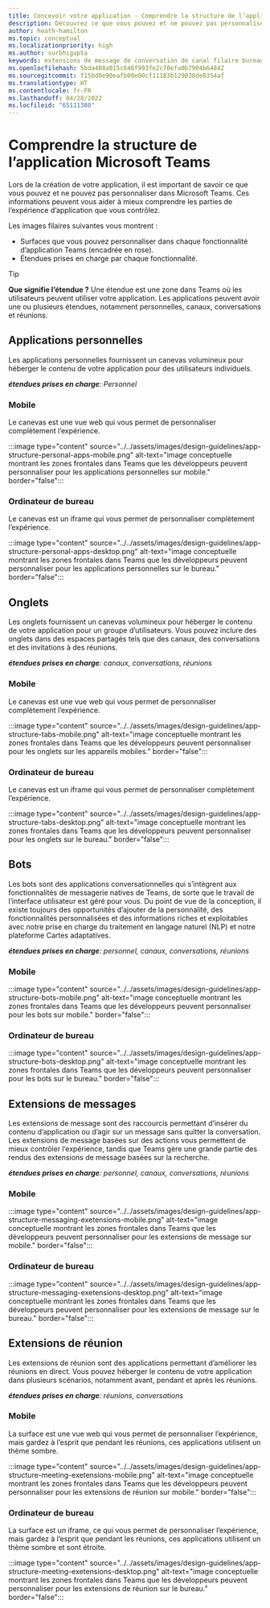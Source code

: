 ```yaml
---
title: Concevoir votre application - Comprendre la structure de l’application
description: Découvrez ce que vous pouvez et ne pouvez pas personnaliser dans Microsoft Teams lors de la conception de votre application.
author: heath-hamilton
ms.topic: conceptual
ms.localizationpriority: high
ms.author: surbhigupta
keywords: extensions de message de conversation de canal filaire bureau mobile
ms.openlocfilehash: 5bda408a015c646f993fe2c70efa0b7904b64842
ms.sourcegitcommit: f15bd0e90eafb00e00cf11183b129038de8354af
ms.translationtype: HT
ms.contentlocale: fr-FR
ms.lasthandoff: 04/28/2022
ms.locfileid: "65111380"
---
```

# <a name="understand-the-microsoft-teams-app-structure"></a>Comprendre la structure de l’application Microsoft Teams

Lors de la création de votre application, il est important de savoir ce que vous pouvez et ne pouvez pas personnaliser dans Microsoft Teams. Ces informations peuvent vous aider à mieux comprendre les parties de l’expérience d’application que vous contrôlez.

Les images filaires suivantes vous montrent :

* Surfaces que vous pouvez personnaliser dans chaque fonctionnalité d’application Teams (encadrée en rose).
* Étendues prises en charge par chaque fonctionnalité.

> [!TIP]
> **Que signifie l’étendue ?** Une étendue est une zone dans Teams où les utilisateurs peuvent utiliser votre application. Les applications peuvent avoir une ou plusieurs étendues, notamment personnelles, canaux, conversations et réunions.

## <a name="personal-apps"></a>Applications personnelles

Les applications personnelles fournissent un canevas volumineux pour héberger le contenu de votre application pour des utilisateurs individuels.

***étendues prises en charge**: Personnel*

### <a name="mobile"></a>Mobile

Le canevas est une vue web qui vous permet de personnaliser complètement l’expérience.

:::image type="content" source="../../assets/images/design-guidelines/app-structure-personal-apps-mobile.png" alt-text="image conceptuelle montrant les zones frontales dans Teams que les développeurs peuvent personnaliser pour les applications personnelles sur mobile." border="false":::

### <a name="desktop"></a>Ordinateur de bureau

Le canevas est un iframe qui vous permet de personnaliser complètement l’expérience.

:::image type="content" source="../../assets/images/design-guidelines/app-structure-personal-apps-desktop.png" alt-text="image conceptuelle montrant les zones frontales dans Teams que les développeurs peuvent personnaliser pour les applications personnelles sur le bureau." border="false":::

## <a name="tabs"></a>Onglets

Les onglets fournissent un canevas volumineux pour héberger le contenu de votre application pour un groupe d’utilisateurs. Vous pouvez inclure des onglets dans des espaces partagés tels que des canaux, des conversations et des invitations à des réunions.

***étendues prises en charge**: canaux, conversations, réunions*

### <a name="mobile"></a>Mobile

Le canevas est une vue web qui vous permet de personnaliser complètement l’expérience.

:::image type="content" source="../../assets/images/design-guidelines/app-structure-tabs-mobile.png" alt-text="image conceptuelle montrant les zones frontales dans Teams que les développeurs peuvent personnaliser pour les onglets sur les appareils mobiles." border="false":::

### <a name="desktop"></a>Ordinateur de bureau

Le canevas est un iframe qui vous permet de personnaliser complètement l’expérience.

:::image type="content" source="../../assets/images/design-guidelines/app-structure-tabs-desktop.png" alt-text="image conceptuelle montrant les zones frontales dans Teams que les développeurs peuvent personnaliser pour les onglets sur le bureau." border="false":::

## <a name="bots"></a>Bots

Les bots sont des applications conversationnelles qui s’intègrent aux fonctionnalités de messagerie natives de Teams, de sorte que le travail de l’interface utilisateur est géré pour vous. Du point de vue de la conception, il existe toujours des opportunités d’ajouter de la personnalité, des fonctionnalités personnalisées et des informations riches et exploitables avec notre prise en charge du traitement en langage naturel (NLP) et notre plateforme Cartes adaptatives.

***étendues prises en charge**: personnel, canaux, conversations, réunions*

### <a name="mobile"></a>Mobile

:::image type="content" source="../../assets/images/design-guidelines/app-structure-bots-mobile.png" alt-text="image conceptuelle montrant les zones frontales dans Teams que les développeurs peuvent personnaliser pour les bots sur mobile." border="false":::

### <a name="desktop"></a>Ordinateur de bureau

:::image type="content" source="../../assets/images/design-guidelines/app-structure-bots-desktop.png" alt-text="image conceptuelle montrant les zones frontales dans Teams que les développeurs peuvent personnaliser pour les bots sur le bureau." border="false":::

## <a name="message-extensions"></a>Extensions de messages

Les extensions de message sont des raccourcis permettant d’insérer du contenu d’application ou d’agir sur un message sans quitter la conversation. Les extensions de message basées sur des actions vous permettent de mieux contrôler l’expérience, tandis que Teams gère une grande partie des rendus des extensions de message basées sur la recherche.

***étendues prises en charge**: personnel, canaux, conversations, réunions*

### <a name="mobile"></a>Mobile

:::image type="content" source="../../assets/images/design-guidelines/app-structure-messaging-exetensions-mobile.png" alt-text="image conceptuelle montrant les zones frontales dans Teams que les développeurs peuvent personnaliser pour les extensions de message sur mobile." border="false":::

### <a name="desktop"></a>Ordinateur de bureau

:::image type="content" source="../../assets/images/design-guidelines/app-structure-messaging-exetensions-desktop.png" alt-text="image conceptuelle montrant les zones frontales dans Teams que les développeurs peuvent personnaliser pour les extensions de message sur le bureau." border="false":::

## <a name="meeting-extensions"></a>Extensions de réunion

Les extensions de réunion sont des applications permettant d’améliorer les réunions en direct. Vous pouvez héberger le contenu de votre application dans plusieurs scénarios, notamment avant, pendant et après les réunions.

***étendues prises en charge**: réunions, conversations*

### <a name="mobile"></a>Mobile

La surface est une vue web qui vous permet de personnaliser l’expérience, mais gardez à l’esprit que pendant les réunions, ces applications utilisent un thème sombre.

:::image type="content" source="../../assets/images/design-guidelines/app-structure-meeting-exetensions-mobile.png" alt-text="image conceptuelle montrant les zones frontales dans Teams que les développeurs peuvent personnaliser pour les extensions de réunion sur mobile." border="false":::

### <a name="desktop"></a>Ordinateur de bureau

La surface est un iframe, ce qui vous permet de personnaliser l’expérience, mais gardez à l’esprit que pendant les réunions, ces applications utilisent un thème sombre et sont étroite.

:::image type="content" source="../../assets/images/design-guidelines/app-structure-meeting-exetensions-desktop.png" alt-text="image conceptuelle montrant les zones frontales dans Teams que les développeurs peuvent personnaliser pour les extensions de réunion sur le bureau." border="false":::

